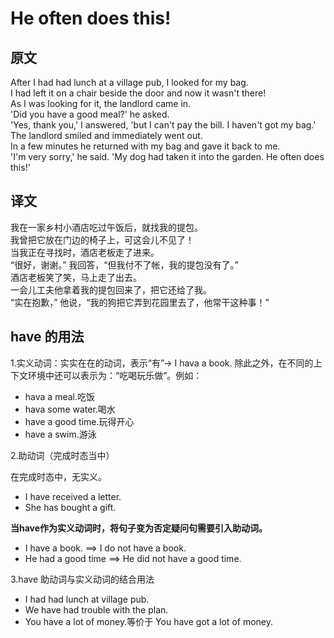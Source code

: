 # He often does this!

## 原文

After I had had lunch at a village pub, I looked for my bag.  
I had left it on a chair beside the door and now it wasn't there!  
As I was looking for it, the landlord came in.  
'Did you have a good meal?' he asked.  
'Yes, thank you,' I answered, 'but I can't pay the bill. I haven't got my bag.'  
The landlord smiled and immediately went out.  
In a few minutes he returned with my bag and gave it back to me.  
'I'm very sorry,' he said. 'My dog had taken it into the garden. He often does this!'  

## 译文

我在一家乡村小酒店吃过午饭后，就找我的提包。  
我曾把它放在门边的椅子上，可这会儿不见了！  
当我正在寻找时，酒店老板走了进来。  
“很好，谢谢。” 我回答，“但我付不了帐，我的提包没有了。”  
酒店老板笑了笑，马上走了出去。  
一会儿工夫他拿着我的提包回来了，把它还给了我。  
“实在抱歉，” 他说，“我的狗把它弄到花园里去了，他常干这种事！”  

## have 的用法

1.实义动词：实实在在的动词，表示“有”-> I hava a book.
除此之外，在不同的上下文环境中还可以表示为：“吃喝玩乐做”。例如：

- hava a meal.吃饭
- hava some water.喝水
- have a good time.玩得开心
- have a swim.游泳

2.助动词（完成时态当中）

在完成时态中，无实义。

- I have received a letter.
- She has bought a gift.

**当have作为实义动词时，将句子变为否定疑问句需要引入助动词。**

- I have a book. ==> I do not have a book.
- He had a good time ==> He did not have a good time.

3.have 助动词与实义动词的结合用法  

- I had had lunch at village pub.
- We have had trouble with the plan.
- You have a lot of money.等价于 You have got a lot of money.
